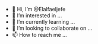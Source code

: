 - 👋 Hi, I’m @Elalfaeljefe
- 👀 I’m interested in ...
- 🌱 I’m currently learning ...
- 💞️ I’m looking to collaborate on ...
- 📫 How to reach me ...

<!---
Elalfaeljefe/Elalfaeljefe is a ✨ special ✨ repository because its `README.md` (this file) appears on your GitHub profile.
You can click the Preview link to take a look at your changes.
--->
